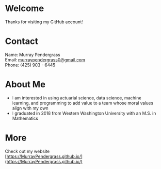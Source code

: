 # Welcome
Thanks for visiting my GitHub account!

# Contact
Name: Murray Pendergrass <br> 
Email: [murraypendergrass0@gmail.com](mailto:murraypendergrass0@gmail.com)  
Phone: (425) 903 - 6445

# About Me
* I am interested in using actuarial science, data science, machine learning, and programming to add value to a team whose moral values align with my own
* I graduated in 2018 from Western Washington University with an M.S. in Mathematics

# More
Check out my website <br>
[https://MurrayPendergrass.github.io/](https://MurrayPendergrass.github.io/)
